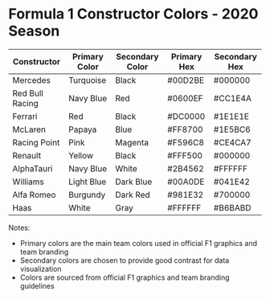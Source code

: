 # Formula 1 Constructor Colors - 2020 Season

| Constructor | Primary Color | Secondary Color | Primary Hex | Secondary Hex |
|------------|---------------|-----------------|-------------|---------------|
| Mercedes | Turquoise | Black | #00D2BE | #000000 |
| Red Bull Racing | Navy Blue | Red | #0600EF | #CC1E4A |
| Ferrari | Red | Black | #DC0000 | #1E1E1E |
| McLaren | Papaya | Blue | #FF8700 | #1E5BC6 |
| Racing Point | Pink | Magenta | #F596C8 | #CE4CA7 |
| Renault | Yellow | Black | #FFF500 | #000000 |
| AlphaTauri | Navy Blue | White | #2B4562 | #FFFFFF |
| Williams | Light Blue | Dark Blue | #00A0DE | #041E42 |
| Alfa Romeo | Burgundy | Dark Red | #981E32 | #700000 |
| Haas | White | Gray | #FFFFFF | #B6BABD |

Notes:
- Primary colors are the main team colors used in official F1 graphics and team branding
- Secondary colors are chosen to provide good contrast for data visualization
- Colors are sourced from official F1 graphics and team branding guidelines